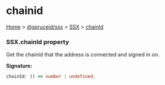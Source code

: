 # chainid

[Home](index.md) > [@spruceid/ssx](ssx.md) > [SSX](ssx.ssx.md) > [chainId](ssx.ssx.chainid.md)

### SSX.chainId property

Get the chainId that the address is connected and signed in on.

**Signature:**

```typescript
chainId: () => number | undefined;
```
